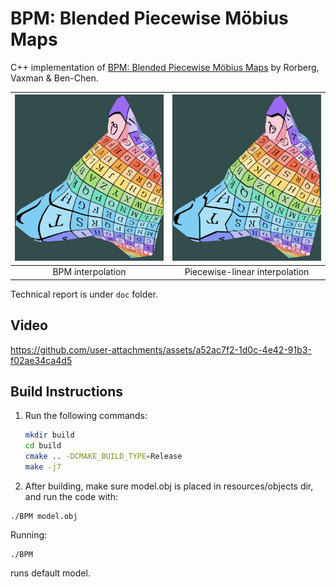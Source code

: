 # BPM: Blended Piecewise Möbius Maps
C++ implementation of [BPM: Blended Piecewise M&ouml;bius Maps](https://arxiv.org/pdf/2306.12792.pdf) by Rorberg, Vaxman & Ben-Chen.

|![BPM interpolated wolf head](images/wolf_head_BPM.png "BPM interpolation")|![Piecewise-linear wolf head](images/wolf_head_PL.png "Piecewise-linear interpolation")|
|:----:|:-----:|
|BPM interpolation|Piecewise-linear interpolation|

Technical report is under `doc` folder.
## Video
https://github.com/user-attachments/assets/a52ac7f2-1d0c-4e42-91b3-f02ae34ca4d5


## Build Instructions

1. Run the following commands:

    ```bash
    mkdir build
    cd build
    cmake .. -DCMAKE_BUILD_TYPE=Release
    make -j7
    ```

2. After building, make sure model.obj is placed in resources/objects dir, and run the code with:
```
./BPM model.obj
```

Running:
```
./BPM 
```
runs default model.
